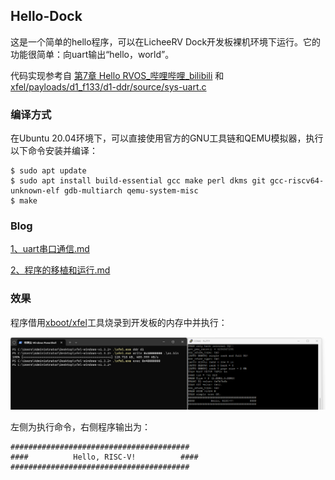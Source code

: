 ## Hello-Dock

这是一个简单的hello程序，可以在LicheeRV Dock开发板裸机环境下运行。它的功能很简单：向uart输出“hello，world”。

代码实现参考自 [第7章 Hello RVOS_哔哩哔哩_bilibili](https://www.bilibili.com/video/BV1Q5411w7z5/?p=16&vd_source=d7b8f428791733397f523f73270a2c9b) 和 [xfel/payloads/d1_f133/d1-ddr/source/sys-uart.c ](https://github.com/xboot/xfel/blob/master/payloads/d1_f133/d1-ddr/source/sys-uart.c)

### 编译方式

在Ubuntu 20.04环境下，可以直接使用官方的GNU工具链和QEMU模拟器，执行以下命令安装并编译：

```shell
$ sudo apt update
$ sudo apt install build-essential gcc make perl dkms git gcc-riscv64-unknown-elf gdb-multiarch qemu-system-misc
$ make
```

### Blog

[1、uart串口通信.md](./doc/1、uart串口通信.md)

[2、程序的移植和运行.md](./doc/2、程序的移植和运行.md)

### 效果

程序借用[xboot/xfel](https://github.com/xboot/xfel/tree/master)工具烧录到开发板的内存中并执行：

![result](./doc/img/image-1.png)

左侧为执行命令，右侧程序输出为：

```
########################################
####          Hello, RISC-V!          ####
########################################
```

